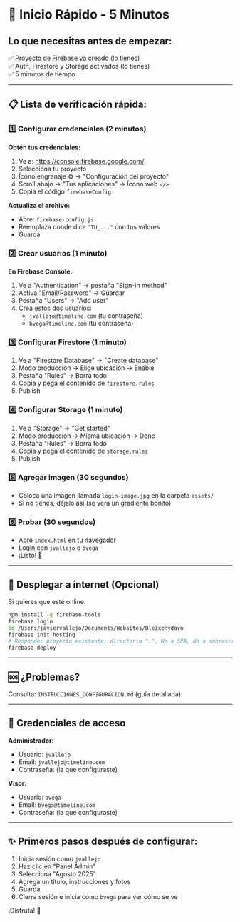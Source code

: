 # 🎯 Inicio Rápido - 5 Minutos

## Lo que necesitas antes de empezar:

✅ Proyecto de Firebase ya creado (lo tienes)  
✅ Auth, Firestore y Storage activados (lo tienes)  
✅ 5 minutos de tiempo  

---

## 📋 Lista de verificación rápida:

### 1️⃣ Configurar credenciales (2 minutos)

**Obtén tus credenciales:**
1. Ve a: https://console.firebase.google.com/
2. Selecciona tu proyecto
3. Ícono engranaje ⚙️ → "Configuración del proyecto"
4. Scroll abajo → "Tus aplicaciones" → Ícono web `</>`
5. Copia el código `firebaseConfig`

**Actualiza el archivo:**
- Abre: `firebase-config.js`
- Reemplaza donde dice `"TU_..."` con tus valores
- Guarda

### 2️⃣ Crear usuarios (1 minuto)

**En Firebase Console:**
1. Ve a "Authentication" → pestaña "Sign-in method"
2. Activa "Email/Password" → Guardar
3. Pestaña "Users" → "Add user"
4. Crea estos dos usuarios:
   - `jvallejo@timeline.com` (tu contraseña)
   - `bvega@timeline.com` (tu contraseña)

### 3️⃣ Configurar Firestore (1 minuto)

1. Ve a "Firestore Database" → "Create database"
2. Modo producción → Elige ubicación → Enable
3. Pestaña "Rules" → Borra todo
4. Copia y pega el contenido de `firestore.rules`
5. Publish

### 4️⃣ Configurar Storage (1 minuto)

1. Ve a "Storage" → "Get started"
2. Modo producción → Misma ubicación → Done
3. Pestaña "Rules" → Borra todo
4. Copia y pega el contenido de `storage.rules`
5. Publish

### 5️⃣ Agregar imagen (30 segundos)

- Coloca una imagen llamada `login-image.jpg` en la carpeta `assets/`
- Si no tienes, déjalo así (se verá un gradiente bonito)

### 6️⃣ Probar (30 segundos)

- Abre `index.html` en tu navegador
- Login con `jvallejo` o `bvega`
- ¡Listo! 🎉

---

## 🚀 Desplegar a internet (Opcional)

Si quieres que esté online:

```bash
npm install -g firebase-tools
firebase login
cd /Users/javiervallejo/Documents/Websites/Bleixenydavo
firebase init hosting
# Responde: proyecto existente, directorio ".", No a SPA, No a sobrescribir
firebase deploy
```

---

## 🆘 ¿Problemas?

Consulta: `INSTRUCCIONES_CONFIGURACION.md` (guía detallada)

---

## 📝 Credenciales de acceso

**Administrador:**
- Usuario: `jvallejo`
- Email: `jvallejo@timeline.com`
- Contraseña: (la que configuraste)

**Visor:**
- Usuario: `bvega`
- Email: `bvega@timeline.com`
- Contraseña: (la que configuraste)

---

## ✨ Primeros pasos después de configurar:

1. Inicia sesión como `jvallejo`
2. Haz clic en "Panel Admin"
3. Selecciona "Agosto 2025"
4. Agrega un título, instrucciones y fotos
5. Guarda
6. Cierra sesión e inicia como `bvega` para ver cómo se ve

¡Disfruta! 🎊

